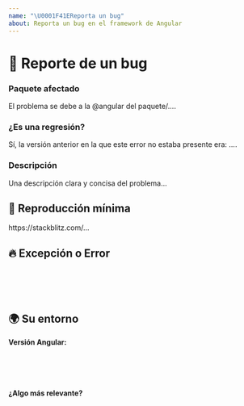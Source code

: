 ```yaml
---
name: "\U0001F41EReporta un bug"
about: Reporta un bug en el framework de Angular
---
```

<!--🔅🔅🔅🔅🔅🔅🔅🔅🔅🔅🔅🔅🔅🔅🔅🔅🔅🔅🔅🔅🔅🔅🔅🔅🔅🔅🔅🔅🔅🔅🔅

¡Hola! 😄

Para agilizar el procesamiento de issues, busque issues abiertas y cerradas antes de enviar uno nuevo.
Los problemas existentes a menudo contienen información sobre soluciones alternativas, resolución o actualizaciones de progreso.


🔅🔅🔅🔅🔅🔅🔅🔅🔅🔅🔅🔅🔅🔅🔅🔅🔅🔅🔅🔅🔅🔅🔅🔅🔅🔅🔅🔅🔅🔅🔅🔅🔅-->


# 🐞 Reporte de un bug

### Paquete afectado
<!-- ¿Puedes anclar uno o más paquetes @angular/* como origen del error? -->
<!-- ✍️editar: --> El problema se debe a la @angular del paquete/....


### ¿Es una regresión?

<!-- ¿Se utilizó este comportamiento para funcionar en la versión anterior? -->
<!-- ✍️--> Sí, la versión anterior en la que este error no estaba presente era: ....


### Descripción

<!-- ✍️--> Una descripción clara y concisa del problema...


## 🔬 Reproducción mínima
<!-- Por favor, crea y comparte una reproducción mínima del problema a partir de esta plantilla: https://stackblitz.com/fork/angular-issue-repro2 -->
<!-- ✍️--> https://stackblitz.com/...

<!-- Si StackBlitz no es adecuado para la reproducción de su problema, crea un repositorio De GitHub mínimo con la reproducción del problema. Una buena manera de hacer una reproducción mínima es crear una nueva aplicación a través de 'ng nueva aplicación' y agregar el código mínimo posible para mostrar el problema. Compartir el enlace al repositorio a continuación junto con instrucciones paso a paso para reproducir el problema, así como el comportamiento esperado y real. Los problemas que no tienen suficiente información y no se pueden reproducir se cerrarán https://github.com/angular/angular/blob/master/CONTRIBUTING.md#-submitting-an-issue.-->

## 🔥 Excepción o Error
<pre><code>
<!-- Si el problema va acompañado de una excepción o un error, compártelo a continuación: -->
<!-- ✍️-->

</code></pre>


## 🌍  Su entorno

**Versión Angular:**
<pre><code>
<!-- ejecuta 'ng version' y pegar la salida debajo de -->
<!-- ✍️-->

</code></pre>

**¿Algo más relevante?**
<!-- ✍️¿Es este un problema específico del navegador? Si es así, especifique el navegador y la versión. -->

<!-- ✍️¿Alguno de estos asuntos: sistema operativo, IDE, administrador de paquetes, servidor HTTP, ...? Si es así, por favor menciona a continuación. -->
